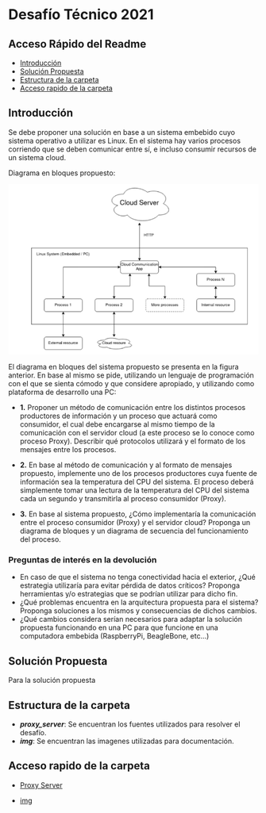 # Desafío Técnico 2021

## Acceso Rápido del Readme

  - [Introducción](#introducción)
  - [Solución Propuesta](#solución-propuesta)
  - [Estructura de la carpeta](#estructura-de-la-carpeta)
  - [Acceso rapido de la carpeta](#acceso-rapido-de-la-carpeta)

## Introducción

Se debe proponer una solución en base a un sistema embebido cuyo sistema operativo a utilizar es Linux. En el sistema hay varios procesos corriendo que se deben comunicar entre sí, e incluso consumir recursos de un sistema cloud.

Diagrama en bloques propuesto:

![alt text](https://github.com/nicoriostaurasi/desafio_tecnico_mirgor/blob/main/img/diagrama_en_bloques.png?raw=true "Logo Title Text 1")

El diagrama en bloques del sistema propuesto se presenta en la figura anterior. En base al mismo se pide, utilizando un lenguaje de programación con el que se sienta cómodo y que considere apropiado, y utilizando como plataforma de desarrollo una PC:

* **1.** Proponer un método de comunicación entre los distintos procesos productores de información y un proceso que actuará como consumidor, el cual debe encargarse al mismo tiempo de la comunicación con el servidor cloud (a este proceso se lo conoce como proceso Proxy). Describir qué protocolos utilizará y el formato de los mensajes entre los procesos.

* **2.** En base al método de comunicación y al formato de mensajes propuesto, implemente uno de los procesos productores cuya fuente de información sea la temperatura del CPU del sistema. El proceso deberá simplemente tomar una lectura de la temperatura del CPU del sistema cada un segundo y transmitirla al proceso consumidor (Proxy). 

* **3.** En base al sistema propuesto, ¿Cómo implementaría la comunicación entre el proceso consumidor (Proxy) y el servidor cloud? Proponga un diagrama de bloques y un diagrama de secuencia del funcionamiento del proceso. 

### Preguntas de interés en la devolución

* En caso de que el sistema no tenga conectividad hacia el exterior, ¿Qué estrategia utilizaría para evitar pérdida de datos críticos? Proponga herramientas y/o estrategias que se podrían utilizar para dicho fin.
* ¿Qué problemas encuentra en la arquitectura propuesta para el sistema? Proponga soluciones a los mismos y consecuencias de dichos cambios.
* ¿Qué cambios considera serían necesarios para adaptar la solución propuesta funcionando en una PC para que funcione en una computadora embebida (RaspberryPi, BeagleBone, etc...)

## Solución Propuesta

Para la solución propuesta

## Estructura de la carpeta

* ***proxy_server***: Se encuentran los fuentes utilizados para resolver el desafío.
* ***img***: Se encuentran las imagenes utilizadas para documentación.

## Acceso rapido de la carpeta

* [Proxy Server](/proxy_server/)
  
* [img](/img/)
